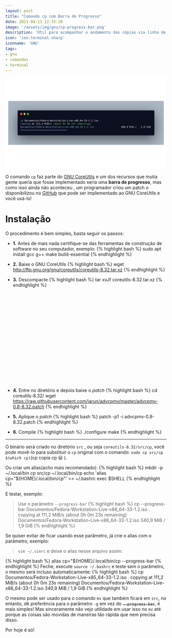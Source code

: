 ```yaml
---
layout: post
title: "Comando cp com Barra de Progresso"
date: 2021-04-13 12:33:20
image: '/assets/img/gnu/cp-progress-bar.png'
description: 'Útil para acompanhar o andamento das cópias via linha de comando.'
icon: 'ion:terminal-sharp'
iconname: 'GNU'
tags:
- gnu
- comandos
- terminal
---
```


![Comando cp com Barra de Progresso](/assets/img/gnu/cp-progress-bar.png)

 O comando `cp` faz parte do [GNU CoreUtils](https://www.gnu.org/software/coreutils/) e um dos recursos que muita gente queria que fosse implementado seria uma **barra de progresso**, mas como isso ainda não aconteceu , um programador criou um patch o disponibilizou no [GitHub](https://github.com/jarun/advcpmv) que pode ser implementado ao GNU CoreUtils e você usá-lo!

# Instalação
O procedimento é bem simples, basta seguir os passos:

+ **1.** Antes de mais nada certifique-se das ferramentas de construção de software no seu computador, exemplo:
{% highlight bash %}
sudo apt install gcc g++ make build-essential
{% endhighlight %}

+ **2.** Baixe o GNU CoreUtils
{% highlight bash %}
wget http://ftp.gnu.org/gnu/coreutils/coreutils-8.32.tar.xz
{% endhighlight %}

+ **3.** Descompacte
{% highlight bash %}
tar xvJf coreutils-8.32.tar.xz
{% endhighlight %}

<!-- QUADRADO -->
<script async src="//pagead2.googlesyndication.com/pagead/js/adsbygoogle.js"></script>
<ins class="adsbygoogle"
style="display:inline-block;width:336px;height:280px"
data-ad-client="ca-pub-2838251107855362"
data-ad-slot="5351066970"></ins>
<script>
(adsbygoogle = window.adsbygoogle || []).push({});
</script>


+ **4.** Entre no diretório e depois baixe o *patch*
{% highlight bash %}
cd coreutils-8.32/
wget https://raw.githubusercontent.com/jarun/advcpmv/master/advcpmv-0.8-8.32.patch
{% endhighlight %}

+ **5.** Aplique o *patch*
{% highlight bash %}
patch -p1 -i advcpmv-0.8-8.32.patch
{% endhighlight %}

+ **6.** Compile
{% highlight bash %}
./configure
make
{% endhighlight %}

---

O binário será criado no diretório `src` , ou seja `coreutils-8.32/src/cp`, você pode movê-lo para substituir o `cp` original com o comando: `sudo cp src/cp $(which cp)`(cp copia cp 😃 ).

Ou criar um alias(acho mais recomendado):
{% highlight bash %}
mkdir -p ~/.local/bin
cp src/cp ~/.local/bin/cp
echo 'alias cp="${HOME}/.local/bin/cp"' >> ~/.bashrc
exec $SHELL
{% endhighlight %}

E testar, exemplo:
> Use o parâmetro `--progress-bar`
{% highlight bash %}
cp --progress-bar Documentos/Fedora-Workstation-Live-x86_64-33-1.2.iso .
copying at 111,2 MiB/s (about 0h 0m 23s remaining)
Documentos/Fedora-Workstation-Live-x86_64-33-1.2.iso                   340,9 MiB /   1,9 GiB
{% endhighlight %}

Se quiser evitar de ficar usando esse parâmetro, já crie o alias com o parâmetro, exemplo:
> `vim ~/.vimrc` e deixe o alias nesse arquivo assim:


<!-- RETANGULO LARGO 2 -->
<script async src="//pagead2.googlesyndication.com/pagead/js/adsbygoogle.js"></script>
<ins class="adsbygoogle"
style="display:block; text-align:center;"
data-ad-layout="in-article"
data-ad-format="fluid"
data-ad-client="ca-pub-2838251107855362"
data-ad-slot="8549252987"></ins>
<script>
(adsbygoogle = window.adsbygoogle || []).push({});
</script>


{% highlight bash %}
alias cp="${HOME}/.local/bin/cp --progress-bar
{% endhighlight %}
Feche, execute `source ~/.bashrc` e teste sem o parâmetro, o mesmo será incluso automaticamente:
{% highlight bash %}
cp Documentos/Fedora-Workstation-Live-x85_64-33-1.2.iso .
copying at 111,2 MiB/s (about 0h 0m 23s remaining)
Documentos/Fedora-Workstation-Live-x86_64-33-1.2.iso                   340,9 MiB /   1,9 GiB
{% endhighlight %}

O mesmo pode ser usado para o comando `mv` que também ficará em `src`, no entanto, dê preferência para o parâmetro `-g` em vez do ~~`--progress-bar`~~, é mais simples! Mas sinceramente não vejo utilidade em usar isso no `mv` até porque as coisas são movidas de maneiras tão rápida que nem precisa disso.

Por hoje é só!

